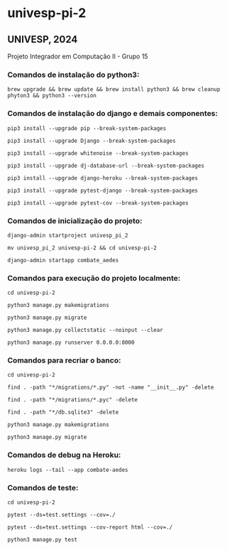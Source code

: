 # univesp-pi-2

## UNIVESP, 2024

Projeto Integrador em Computação II - Grupo 15

### Comandos de instalação do python3:

`brew upgrade && brew update && brew install python3 && brew cleanup phyton3 && python3 --version`

### Comandos de instalação do django e demais componentes:

`pip3 install --upgrade pip --break-system-packages`

`pip3 install --upgrade Django --break-system-packages`

`pip3 install --upgrade whitenoise --break-system-packages`

`pip3 install --upgrade dj-database-url --break-system-packages`

`pip3 install --upgrade django-heroku --break-system-packages`

`pip3 install --upgrade pytest-django --break-system-packages`

`pip3 install --upgrade pytest-cov --break-system-packages`

### Comandos de inicialização do projeto:

`django-admin startproject univesp_pi_2`

`mv univesp_pi_2 univesp-pi-2 && cd univesp-pi-2`

`django-admin startapp combate_aedes`

### Comandos para execução do projeto localmente:

`cd univesp-pi-2`

`python3 manage.py makemigrations`

`python3 manage.py migrate`

`python3 manage.py collectstatic --noinput --clear`

`python3 manage.py runserver 0.0.0.0:8000`

### Comandos para recriar o banco:

`cd univesp-pi-2`

`find . -path "*/migrations/*.py" -not -name "__init__.py" -delete`

`find . -path "*/migrations/*.pyc" -delete`

`find . -path "*/db.sqlite3" -delete`

`python3 manage.py makemigrations`

`python3 manage.py migrate`

### Comandos de debug na Heroku:

`heroku logs --tail --app combate-aedes`

### Comandos de teste:

`cd univesp-pi-2`

`pytest --ds=test.settings --cov=./`

`pytest --ds=test.settings --cov-report html --cov=./`

`python3 manage.py test`